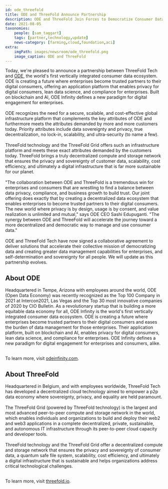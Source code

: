 ```yaml
---
id: ode_threefold
title: ODE and ThreeFold Announce Partnership
description: ODE and ThreeFold Join Forces to Democratize Consumer Data
date: 2021-08-05
taxonomies:
    people: [sam_taggart]
    tags: [partner,technology,update]
    news-category: [farming,cloud,foundation,aci]
extra:
    imgPath: images/newsroom/ode_threefold.png
    image_caption: ODE and ThreeFold
---
```


Today, we're pleased to announce a partnership between ThreeFold Tech and [ODE](https://odeinfinity.com), the world's first vertically integrated consumer data ecosystem. ODE is creating a future where enterprises become trusted partners to their digital consumers, offering an application platform that enables privacy for digital consumers, lean data science, and compliance for enterprises. Built on blockchain and AI, ODE Infinity defines a new paradigm for digital engagement for enterprises.
<br/>
<br/>
ODE recognizes the need for a secure, scalable, and cost-effective global infrastructure platform that complements the key attributes of ODE and furthermore meets the attributes demanded by more and more customers today. Priority attributes include data sovereignty and privacy, true decentralization, no lock-in, scalability, and ultra-security (to name a few).
<br/>
<br/>
ThreeFold technology and the ThreeFold Grid offers such an infrastructure platform and meets these exact attributes demanded by the customers today. ThreeFold brings a truly decentralized compute and storage network that ensures the privacy and sovereignty of customer data, scalability, cost efficiency, and ultimately a digital infrastructure that is far more sustainable for our planet.
<br/>
<br/>
"The collaboration between ODE and ThreeFold is a tremendous win for enterprises and consumers that are wrestling to find a balance between data privacy, compliance, and business growth to build trust. Our joint offering does exactly that by creating a decentralized data ecosystem that enables enterprises to become trusted partners to their digital consumers. The new world where privacy is by design, usage is by consent, and value realization is unlimited and mutual," says ODE CEO Sashi Edupuganti. "The synergy between ODE and ThreeFold will accelerate the journey toward a more decentralized and democratic way to manage and use consumer data."
<br/>
<br/>
ODE and ThreeFold Tech have now signed a collaborative agreement to deliver solutions that accelerate their collective mission of democratizing data and creating greater data management capabilities for enterprises, and self-determination and sovereignty for all people. We will update as this partnership evolves.

## About ODE

Headquartered in Tempe, Arizona with employees around the world, ODE (Open Data Economy) was recently recognized as the Top 100 Company in 2021 at Intercon2021, Las Vegas and the Top 30 most innovative companies of 2020 by CIO Bulletin. As a revolutionary startup that is building a more equitable data economy for all, ODE Infinity is the world's first vertically integrated consumer data ecosystem. ODE is creating a future where enterprises become trusted partners to their digital consumers and eases the burden of data management for those enterprises. Their application platform, built on blockchain and AI, enables privacy for digital consumers, lean data science, and compliance for enterprises. ODE Infinity defines a new paradigm for digital engagement for enterprises and consumers, alike.
<br/>
<br/>

To learn more, visit [odeinfinity.com](https://odeinfinity.com).

## About ThreeFold

Headquartered in Belgium, and with employees worldwide, ThreeFold Tech has developed a decentralized cloud technology aimed to empower a p2p data economy where sovereignty, privacy, and equality are held paramount.
<br/>
<br/>
The ThreeFold Grid (powered by ThreeFold technology) is the largest and most advanced peer-to-peer compute and storage network in the world, which enables individuals and organizations to build and deploy their web2 and web3 applications in a complete decentralized, private, sustainable, and autonomous IT infrastructure through its peer-to-peer cloud capacity and developer tools.
<br/>
<br/>
ThreeFold technology and the ThreeFold Grid offer a decentralized compute and storage network that ensures the privacy and sovereignty of consumer data, a quantum safe file system, scalability, cost efficiency, and ultimately a digital infrastructure that is sustainable and helps organizations address critical technological challenges.
<br/>
<br/>

To learn more, visit [threefold.io](https://threefold.io).
